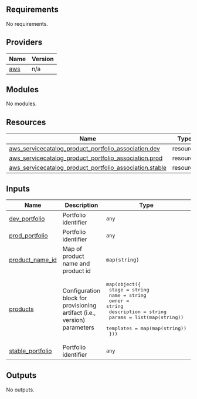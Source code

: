 ## Requirements

No requirements.

## Providers

| Name | Version |
|------|---------|
| <a name="provider_aws"></a> [aws](#provider\_aws) | n/a |

## Modules

No modules.

## Resources

| Name | Type |
|------|------|
| [aws_servicecatalog_product_portfolio_association.dev](https://registry.terraform.io/providers/hashicorp/aws/latest/docs/resources/servicecatalog_product_portfolio_association) | resource |
| [aws_servicecatalog_product_portfolio_association.prod](https://registry.terraform.io/providers/hashicorp/aws/latest/docs/resources/servicecatalog_product_portfolio_association) | resource |
| [aws_servicecatalog_product_portfolio_association.stable](https://registry.terraform.io/providers/hashicorp/aws/latest/docs/resources/servicecatalog_product_portfolio_association) | resource |

## Inputs

| Name | Description | Type | Default | Required |
|------|-------------|------|---------|:--------:|
| <a name="input_dev_portfolio"></a> [dev\_portfolio](#input\_dev\_portfolio) | Portfolio identifier | `any` | n/a | yes |
| <a name="input_prod_portfolio"></a> [prod\_portfolio](#input\_prod\_portfolio) | Portfolio identifier | `any` | n/a | yes |
| <a name="input_product_name_id"></a> [product\_name\_id](#input\_product\_name\_id) | Map of product name and product id | `map(string)` | n/a | yes |
| <a name="input_products"></a> [products](#input\_products) | Configuration block for provisioning artifact (i.e., version) parameters | <pre>map(object({<br>    stage       = string<br>    name        = string<br>    owner       = string<br>    description = string<br>    params      = list(map(string))<br>    templates   = map(map(string))<br>  }))</pre> | n/a | yes |
| <a name="input_stable_portfolio"></a> [stable\_portfolio](#input\_stable\_portfolio) | Portfolio identifier | `any` | n/a | yes |

## Outputs

No outputs.
